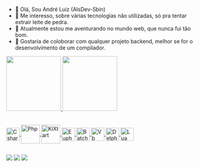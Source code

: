 - 👋 Olá, Sou André Luiz (AlsDev-Sbin)
- 👀 Me interesso, sobre várias tecnologias não utilizadas, só pra tentar extrair leite de pedra.
- 🌱 Atualmente estou me aventurando no mundo web, que nunca fui tão bom.
- 💞️ Gostaria de coloborar com qualquer projeto backend, melhor se for o desenvolvimento de um compilador.

 <div>
  <a href="https://github.com/AlsDev-Sbin"/>
  <img height="145rem" src="https://github-readme-stats.vercel.app/api?username=AlsDev-Sbin&show_icons=true&theme=dark&include_all_commits=true&count_private=true"/>
  <img height="145rem" src="https://github-readme-stats.vercel.app/api/top-langs/?username=AlsDev-Sbin&layout=compact&langs_count=7&theme=dark"/>
</div><br/>
  
<div><br>
  <img align="center" alt="Csharp" height="35" width="35" src="https://img.icons8.com/color/96/000000/c-sharp-logo.png">
  <img align="center" alt="Php" height="50" width="50" src="https://cdn.jsdelivr.net/gh/devicons/devicon/icons/php/php-original.svg">
  <img align="center" alt="KiXtart" height="50" width="50" src="http://kixtart.org/favicon.ico">
  <img align="center" alt="Euphoria" height="35" width="35" src="https://openeuphoria.org/logos/80x84-mongoose-color-lite.png">
  <img align="center" alt="Batch script" height="35" width="35" src="https://img.icons8.com/fluency/96/000000/console.png"/>
  <img align="center" alt="Vb .NET/VB Classic/VBScript" height="35" width="35" src="https://i.imgur.com/9MTCk0Z.png">
  <img align="center" alt="Delphi" height="35" width="35" src="https://i.imgur.com/vIVu1I3.png">
  <img align="center" alt="Lua" height="35" width="35" src="https://upload.wikimedia.org/wikipedia/commons/thumb/c/cf/Lua-Logo.svg/260px-Lua-Logo.svg.png">
</div>
  
  ##
  
<div>
  <a href="https://www.youtube.com/c/AndreMx" target="_blank"><img src="https://img.shields.io/badge/YouTube-FF0000?style=for-the-badge&logo=youtube&logoColor=white" target="_blank"></a>
  <a href = "mailto:alsdevbin@gmail.com"><img src="https://img.shields.io/badge/-Gmail-%23333?style=for-the-badge&logo=gmail&logoColor=white" target="_blank"></a>
 <a href = "https://t.me/andre_lz"><img src="https://img.shields.io/badge/%20-Telegram-blue?style=for-the-badge&logo=telegram" target="_blank"></a>
</div>
